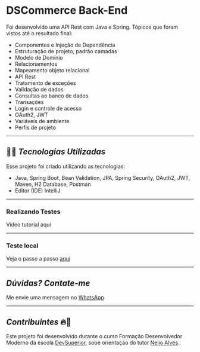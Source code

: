# DSCommerce Back-End
Foi desenvolvido uma API Rest com Java e Spring. Tópicos que foram vistos até o resultado final:
- Componentes e Injeção de Dependência
- Estruturação de projeto, padrão camadas
- Modelo de Domínio
- Relacionamentos
- Mapeamento objeto relacional
- API Rest
- Tratamento de exceções
- Validação de dados
- Consultas ao banco de dados
- Transações
- Login e controle de acesso
- OAuth2, JWT
- Variáveis de ambiente
- Perfis de projeto

---
## 👨‍💻️ *Tecnologias Utilizadas*
Esse projeto foi criado utilizando as tecnologias:
- Java, Spring Boot, Bean Validation, JPA, Spring Security, OAuth2, JWT, Maven, H2 Database, Postman
- Editor (IDE) IntelliJ

---
### Realizando Testes
Video tutorial aqui

---
### Teste local
Veja o passo a passo [aqui](https://github.com/Tleofreitas/DSCommerceBackEnd/tree/main/Teste%20Local)

---
## *Dúvidas? Contate-me*
Me envie uma mensagem no [WhatsApp](https://api.whatsapp.com/send?phone=5511951221949)

---
## *Contribuintes* 🔥👊
Este projeto foi desenvolvido durante o curso Formação Desenvolvedor Moderno da escola [DevSuperior](https://devsuperior.com.br), sobe orientação do tutor [Nelio Alves](https://www.linkedin.com/in/nelio-alves/?originalSubdomain=br).
